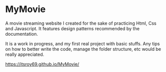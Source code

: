 # MyMovie

A movie streaming website I created for the sake of practicing Html, Css and Javascript. It features design patterns recommended by the documentation.


It is a work in progress, and my first real project with basic stuffs. Any tips on how to better write the code, manage the folder structure, etc would be really appreciated.

https://itsroy69.github.io/MyMovie/
